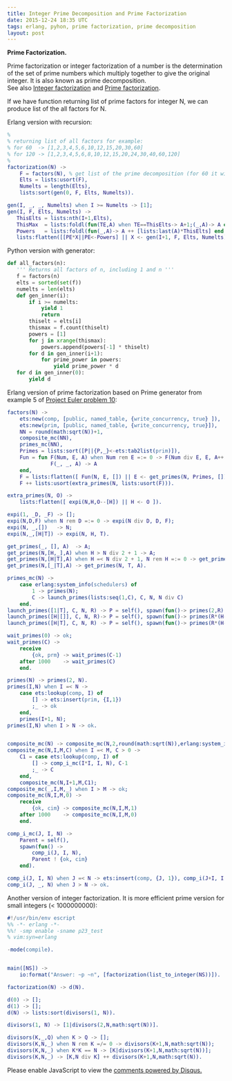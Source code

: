 ```yaml
---
title: Integer Prime Decomposition and Prime Factorization
date: 2015-12-24 18:35 UTC
tags: erlang, pyhon, prime factorization, prime decomposition
layout: post
---
```


<b>Prime Factorization. </b>

Prime factorization or integer factorization of a number is the determination of the set of prime numbers which multiply together to give the original integer. It is also known as prime decomposition.<br>
See also [Integer factorization](https://en.wikipedia.org/wiki/Integer_factorization) and [Prime factorization](http://mathworld.wolfram.com/PrimeFactorization.html).

If we have function returning list of prime factors for integer N, we can produce list of the all factors for N.

Erlang version with recursion:

```erlang
%
% returning list of all factors for example:
% for 60  -> [1,2,3,4,5,6,10,12,15,20,30,60]
% for 120 -> [1,2,3,4,5,6,8,10,12,15,20,24,30,40,60,120]
%
factorization(N) ->
    F = factors(N), % get list of the prime decomposition (for 60 it will [2,2,3,5], for 120: [2,2,2,3,5])
    Elts = lists:usort(F),
    Numelts = length(Elts),
    lists:sort(gen(0, F, Elts, Numelts)).

gen(I, _, _, Numelts) when I >= Numelts -> [1];
gen(I, F, Elts, Numelts) ->
   ThisElts = lists:nth(I+1,Elts),
   ThisMax  = lists:foldl(fun(TE,A) when TE==ThisElts-> A+1;(_,A)-> A end, 0, F),
   Powers   = lists:foldl(fun(_,A)-> A ++ [lists:last(A)*ThisElts] end, [1], lists:seq(1, ThisMax)),
   lists:flatten([[PE*X||PE<-Powers] || X <- gen(I+1, F, Elts, Numelts)]).

```

Python version with generator:

```python
def all_factors(n):
   ''' Returns all factors of n, including 1 and n '''
   f = factors(n)
   elts = sorted(set(f))
   numelts = len(elts)
   def gen_inner(i):
       if i >= numelts:
           yield 1
           return
       thiselt = elts[i]
       thismax = f.count(thiselt)
       powers = [1]
       for j in xrange(thismax):
           powers.append(powers[-1] * thiselt)
       for d in gen_inner(i+1):
           for prime_power in powers:
               yield prime_power * d
   for d in gen_inner(0):
       yield d

```

Erlang version of prime factorization based on Prime generator from example 5 of [Project Euler problem 10](/2015/11/29/project-euler-problem-10/):

```erlang
factors(N) ->
    ets:new(comp, [public, named_table, {write_concurrency, true} ]),
    ets:new(prim, [public, named_table, {write_concurrency, true}]),
    NN = round(math:sqrt(N))+1,
    composite_mc(NN),
    primes_mc(NN),
    Primes = lists:sort([P||{P,_}<-ets:tab2list(prim)]),
    Fun = fun F(Num, E, A) when Num rem E =:= 0 -> F(Num div E, E, A++[E]);
              F(_, _, A) -> A
    end,
    F = lists:flatten([ Fun(N, E, []) || E <- get_primes(N, Primes, [])]),
    F ++ lists:usort(extra_primes(N, lists:usort(F))).

extra_primes(N, O) -> 
    lists:flatten([ expi(N,H,O--[H]) || H <- O ]).

expi(1, _D, _F) -> [];
expi(N,D,F) when N rem D =:= 0 -> expi(N div D, D, F);
expi(N, _,[])   -> N;
expi(N,_,[H|T]) -> expi(N, H, T).

get_primes(_, [], A)  -> A;
get_primes(N,[H,_],A) when H > N div 2 + 1 -> A;  
get_primes(N,[H|T],A) when H =< N div 2 + 1, N rem H =:= 0 -> get_primes(N, T, A ++ [H]);
get_primes(N,[_|T],A) -> get_primes(N, T, A).

primes_mc(N) ->
    case erlang:system_info(schedulers) of
        1 -> primes(N);
        C -> launch_primes(lists:seq(1,C), C, N, N div C)
    end.
launch_primes([1|T], C, N, R) -> P = self(), spawn(fun()-> primes(2,R), P ! {ok, prm} end), launch_primes(T, C, N, R);
launch_primes([H|[]], C, N, R)-> P = self(), spawn(fun()-> primes(R*(H-1)+1,N), P ! {ok, prm} end), wait_primes(C);
launch_primes([H|T], C, N, R) -> P = self(), spawn(fun()-> primes(R*(H-1)+1,R*H), P ! {ok, prm} end), launch_primes(T, C, N, R).

wait_primes(0) -> ok;
wait_primes(C) ->
    receive
        {ok, prm} -> wait_primes(C-1)
    after 1000    -> wait_primes(C)
    end.

primes(N) -> primes(2, N).
primes(I,N) when I =< N ->
    case ets:lookup(comp, I) of
        [] -> ets:insert(prim, {I,1})
        ;_ -> ok
    end,
    primes(I+1, N);
primes(I,N) when I > N -> ok.


composite_mc(N) -> composite_mc(N,2,round(math:sqrt(N)),erlang:system_info(schedulers)).
composite_mc(N,I,M,C) when I =< M, C > 0 ->
    C1 = case ets:lookup(comp, I) of
        [] -> comp_i_mc(I*I, I, N), C-1
        ;_ -> C
    end,
    composite_mc(N,I+1,M,C1);
composite_mc(_,I,M,_) when I > M -> ok;
composite_mc(N,I,M,0) ->
    receive
        {ok, cim} -> composite_mc(N,I,M,1)
    after 1000    -> composite_mc(N,I,M,0)
    end.

comp_i_mc(J, I, N) -> 
    Parent = self(),
    spawn(fun() ->
        comp_i(J, I, N),
        Parent ! {ok, cim}
    end).

comp_i(J, I, N) when J =< N -> ets:insert(comp, {J, 1}), comp_i(J+I, I, N);
comp_i(J, _, N) when J > N -> ok.

```

Another version of integer factorization. It is more efficient prime version for small integers (< 1000000000):

```erlang
#!/usr/bin/env escript
%% -*- erlang -*-
%%! -smp enable -sname p23_test
% vim:syn=erlang

-mode(compile).


main([NS]) ->
    io:format("Answer: ~p ~n", [factorization(list_to_integer(NS))]).

factorization(N) -> d(N).

d(0) -> [];
d(1) -> [];
d(N) -> lists:sort(divisors(1, N)).

divisors(1, N) -> [1|divisors(2,N,math:sqrt(N))].

divisors(K,_,Q) when K > Q -> [];
divisors(K,N,_) when N rem K =/= 0 -> divisors(K+1,N,math:sqrt(N));
divisors(K,N,_) when K*K == N -> [K|divisors(K+1,N,math:sqrt(N))];
divisors(K,N,_) -> [K,N div K] ++ divisors(K+1,N,math:sqrt(N)).

```

<div id="disqus_thread"></div>
<script>
/**
* RECOMMENDED CONFIGURATION VARIABLES: EDIT AND UNCOMMENT THE SECTION BELOW TO INSERT DYNAMIC VALUES FROM YOUR PLATFORM OR CMS.
* LEARN WHY DEFINING THESE VARIABLES IS IMPORTANT: https://disqus.com/admin/universalcode/#configuration-variables
*/
/*
var disqus_config = function () {
    this.page.url = '/2015/12/24/integer_prime_decomposition_factorization/'; // Replace PAGE_URL with your page's canonical URL variable
    this.page.identifier = 'ipdf1'; // Replace PAGE_IDENTIFIER with your page's unique identifier variable
};
*/
(function() { // DON'T EDIT BELOW THIS LINE
var d = document, s = d.createElement('script');

s.src = '//mijkenator.disqus.com/embed.js';

s.setAttribute('data-timestamp', +new Date());
(d.head || d.body).appendChild(s);
})();
</script>
<noscript>Please enable JavaScript to view the <a href="https://disqus.com/?ref_noscript" rel="nofollow">comments powered by Disqus.</a></noscript>


